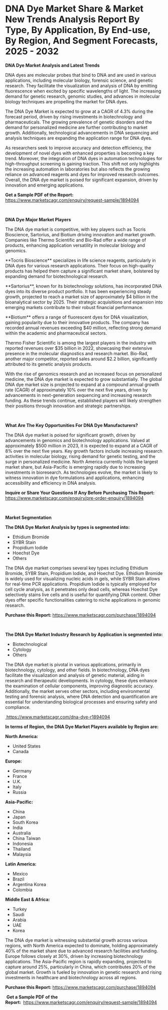 <p><h1>DNA Dye Market Share & Market New Trends Analysis Report By Type, By Application, By End-use, By Region, And Segment Forecasts, 2025 - 2032</h1></p><p><strong>DNA Dye Market Analysis and Latest Trends</strong></p>
<p><p>DNA dyes are molecular probes that bind to DNA and are used in various applications, including molecular biology, forensic science, and genetic research. They facilitate the visualization and analysis of DNA by emitting fluorescence when excited by specific wavelengths of light. The increasing demand for genetic research, genomic studies, and advances in molecular biology techniques are propelling the market for DNA dyes.</p><p>The DNA Dye Market is expected to grow at a CAGR of 4.3% during the forecast period, driven by rising investments in biotechnology and pharmaceuticals. The growing prevalence of genetic disorders and the demand for personalized medicine are further contributing to market growth. Additionally, technological advancements in DNA sequencing and analysis techniques are expanding the application range for DNA dyes.</p><p>As researchers seek to improve accuracy and detection efficiency, the development of novel dyes with enhanced properties is becoming a key trend. Moreover, the integration of DNA dyes in automation technologies for high-throughput screening is gaining traction. This shift not only highlights the increasing automation in laboratories but also reflects the growing reliance on advanced reagents and dyes for improved research outcomes. Overall, the DNA dye market is poised for significant expansion, driven by innovation and emerging applications.</p></p>
<p><strong>Get a Sample PDF of the Report:&nbsp;</strong> <a href="https://www.marketscagr.com/enquiry/request-sample/1894094?utm_campaign=2805&utm_medium=2&utm_source=Github&utm_content=ia&utm_term=13042025&utm_id=dna-dye">https://www.marketscagr.com/enquiry/request-sample/1894094</a></p>
<p>&nbsp;</p>
<p><strong>DNA Dye Major Market Players</strong></p>
<p><p>The DNA dye market is competitive, with key players such as Tocris Bioscience, Sartorius, and Biotium driving innovation and market growth. Companies like Thermo Scientific and Bio-Rad offer a wide range of products, enhancing application versatility in molecular biology and genomics. </p><p>**Tocris Bioscience** specializes in life science reagents, particularly in DNA dyes for various research applications. Their focus on high-quality products has helped them capture a significant market share, bolstered by expanding demand for biotechnological research.</p><p>**Sartorius**, known for its biotechnology solutions, has incorporated DNA dyes into its diverse product portfolio. It has been experiencing steady growth, projected to reach a market size of approximately $4 billion in the bioanalytical sector by 2025. Their strategic acquisitions and expansion into emerging markets contribute to their robust financial performance.</p><p>**Biotium** offers a range of fluorescent dyes for DNA visualization, gaining popularity due to their innovative products. The company has recorded annual revenues exceeding $40 million, reflecting strong demand within the academic and pharmaceutical sectors. </p><p>Thermo Fisher Scientific is among the largest players in the industry with reported revenues over $35 billion in 2022, showcasing their extensive presence in the molecular diagnostics and research market. Bio-Rad, another major competitor, reported sales around $2.2 billion, significantly attributed to its genetic analysis products.</p><p>With the rise of genomics research and an increased focus on personalized medicine, the DNA dye market is expected to grow substantially. The global DNA dye market size is projected to expand at a compound annual growth rate (CAGR) of approximately 10% over the next five years, driven by advancements in next-generation sequencing and increasing research funding. As these trends continue, established players will likely strengthen their positions through innovation and strategic partnerships.</p></p>
<p>&nbsp;</p>
<p><strong>What Are The Key Opportunities For DNA Dye Manufacturers?</strong></p>
<p><p>The DNA dye market is poised for significant growth, driven by advancements in genomics and biotechnology applications. Valued at approximately $500 million in 2023, it is expected to expand at a CAGR of 8% over the next five years. Key growth factors include increasing research activities in molecular biology, rising demand for genetic testing, and the surge in personalized medicine. North America currently holds the largest market share, but Asia-Pacific is emerging rapidly due to increasing investments in bioresearch. As technologies evolve, the market is likely to witness innovation in dye formulations and applications, enhancing accessibility and efficiency in DNA analysis.</p></p>
<p><strong>Inquire or Share Your Questions If Any Before Purchasing This Report:</strong> <a href="https://www.marketscagr.com/enquiry/pre-order-enquiry/1894094?utm_campaign=2805&utm_medium=2&utm_source=Github&utm_content=ia&utm_term=13042025&utm_id=dna-dye">https://www.marketscagr.com/enquiry/pre-order-enquiry/1894094</a></p>
<p>&nbsp;</p>
<p><strong>Market Segmentation</strong></p>
<p><strong>The DNA Dye Market Analysis by types is segmented into:</strong></p>
<p><ul><li>Ethidium Bromide</li><li>SYBR Stain</li><li>Propidium Iodide</li><li>Hoechst Dye</li><li>Others</li></ul></p>
<p><p>The DNA dye market comprises several key types including Ethidium Bromide, SYBR Stain, Propidium Iodide, and Hoechst Dye. Ethidium Bromide is widely used for visualizing nucleic acids in gels, while SYBR Stain allows for real-time PCR applications. Propidium Iodide is typically employed for cell cycle analysis, as it penetrates only dead cells, whereas Hoechst Dye selectively stains live cells and is useful for quantifying DNA content. Other dyes offer specific functionalities catering to niche applications in genomic research.</p></p>
<p><strong>Purchase this Report:&nbsp;</strong><a href="https://www.marketscagr.com/purchase/1894094?utm_campaign=2805&utm_medium=2&utm_source=Github&utm_content=ia&utm_term=13042025&utm_id=dna-dye">https://www.marketscagr.com/purchase/1894094</a></p>
<p>&nbsp;</p>
<p><strong>The DNA Dye Market Industry Research by Application is segmented into:</strong></p>
<p><ul><li>Biotechnological</li><li>Cytology</li><li>Others</li></ul></p>
<p><p>The DNA dye market is pivotal in various applications, primarily in biotechnology, cytology, and other fields. In biotechnology, DNA dyes facilitate the visualization and analysis of genetic material, aiding in research and therapeutic developments. In cytology, these dyes enhance the examination of cellular components, improving diagnostic accuracy. Additionally, the market serves other sectors, including environmental testing and forensic analysis, where DNA detection and quantification are essential for understanding biological processes and ensuring safety and compliance.</p></p>
<p><a href="https://www.marketscagr.com/dna-dye-r1894094?utm_campaign=2805&utm_medium=2&utm_source=Github&utm_content=ia&utm_term=13042025&utm_id=dna-dye">&nbsp;https://www.marketscagr.com/dna-dye-r1894094</a></p>
<p><strong>In terms of Region, the DNA Dye Market Players available by Region are:</strong></p>
<p>
    <p> <strong> North America: </strong>
        <ul>
            <li>United States</li>
            <li>Canada</li>
        </ul>
        </p> 
    <p> <strong> Europe: </strong>
        <ul>
            <li>Germany</li>
            <li>France</li>
            <li>U.K.</li>
            <li>Italy</li>
            <li>Russia</li>
        </ul>
        </p> 
    <p> <strong> Asia-Pacific: </strong>
        <ul>
            <li>China</li>
            <li>Japan</li>
            <li>South Korea</li>
            <li>India</li>
            <li>Australia</li>
            <li>China Taiwan</li>
            <li>Indonesia</li>
            <li>Thailand</li>
            <li>Malaysia</li>
        </ul>
        </p> 
    <p> <strong> Latin America: </strong>
        <ul>
            <li>Mexico</li>
            <li>Brazil</li>
            <li>Argentina Korea</li>
            <li>Colombia</li>
        </ul>
        </p> 
    <p> <strong> Middle East & Africa: </strong>
        <ul>
            <li>Turkey</li>
            <li>Saudi</li>
            <li>Arabia</li>
            <li>UAE</li>
            <li>Korea</li>
        </ul>
    </p>
    </p>
<p><p>The DNA dye market is witnessing substantial growth across various regions, with North America expected to dominate, holding approximately 40% of the market share due to advanced research facilities and funding. Europe follows closely at 30%, driven by increasing biotechnology applications. The Asia-Pacific region is rapidly expanding, projected to capture around 25%, particularly in China, which contributes 20% of the global market. Growth is fueled by innovation in genetic research and rising investments in healthcare and biotechnology across all regions.</p></p>
<p><strong>Purchase this Report: </strong><a href="https://www.marketscagr.com/purchase/1894094?utm_campaign=2805&utm_medium=2&utm_source=Github&utm_content=ia&utm_term=13042025&utm_id=dna-dye">https://www.marketscagr.com/purchase/1894094</a></p>
<p>&nbsp;<strong>Get a Sample PDF of the Report:&nbsp;&nbsp;</strong><a href="https://www.marketscagr.com/enquiry/request-sample/1894094?utm_campaign=2805&utm_medium=2&utm_source=Github&utm_content=ia&utm_term=13042025&utm_id=dna-dye">https://www.marketscagr.com/enquiry/request-sample/1894094</a></p>
<p><strong></strong></p>
<p><p></p><p></p><p></p></p>